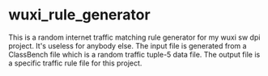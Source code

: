 # wuxi_rule_generator
This is a random internet traffic matching rule generator for my wuxi sw dpi project. It's useless for anybody else.
The input file is generated from a ClassBench file which is a random traffic tuple-5 data file.
The output file is a specific traffic rule file for this project.
